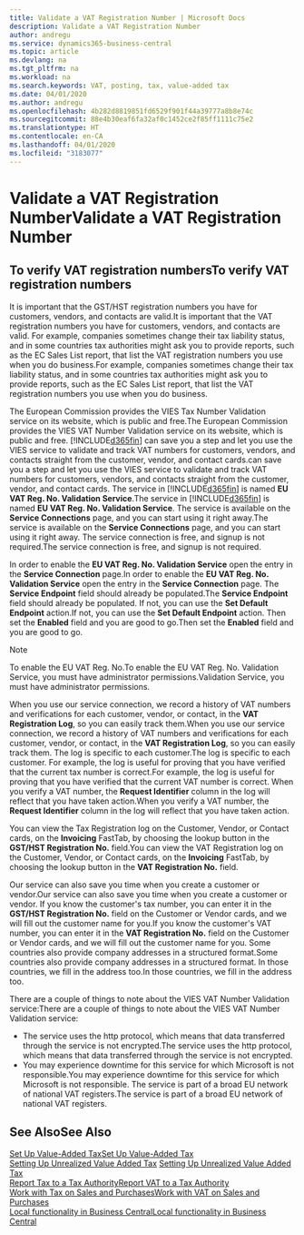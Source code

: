 ```yaml
---
title: Validate a VAT Registration Number | Microsoft Docs
description: Validate a VAT Registration Number
author: andregu
ms.service: dynamics365-business-central
ms.topic: article
ms.devlang: na
ms.tgt_pltfrm: na
ms.workload: na
ms.search.keywords: VAT, posting, tax, value-added tax
ms.date: 04/01/2020
ms.author: andregu
ms.openlocfilehash: 4b282d8819851fd6529f901f44a39777a8b8e74c
ms.sourcegitcommit: 88e4b30eaf6fa32af0c1452ce2f85ff1111c75e2
ms.translationtype: HT
ms.contentlocale: en-CA
ms.lasthandoff: 04/01/2020
ms.locfileid: "3183077"
---
```

# <a name="validate-a-vat-registration-number"></a><span data-ttu-id="76fb6-103">Validate a VAT Registration Number</span><span class="sxs-lookup"><span data-stu-id="76fb6-103">Validate a VAT Registration Number</span></span>

## <a name="to-verify-vat-registration-numbers"></a><span data-ttu-id="76fb6-104">To verify VAT registration numbers</span><span class="sxs-lookup"><span data-stu-id="76fb6-104">To verify VAT registration numbers</span></span>
<span data-ttu-id="76fb6-105">It is important that the GST/HST registration numbers you have for customers, vendors, and contacts are valid.</span><span class="sxs-lookup"><span data-stu-id="76fb6-105">It is important that the VAT registration numbers you have for customers, vendors, and contacts are valid.</span></span> <span data-ttu-id="76fb6-106">For example, companies sometimes change their tax liability status, and in some countries tax authorities might ask you to provide reports, such as the EC Sales List report, that list the VAT registration numbers you use when you do business.</span><span class="sxs-lookup"><span data-stu-id="76fb6-106">For example, companies sometimes change their tax liability status, and in some countries tax authorities might ask you to provide reports, such as the EC Sales List report, that list the VAT registration numbers you use when you do business.</span></span>

<span data-ttu-id="76fb6-107">The European Commission provides the VIES Tax Number Validation service on its website, which is public and free.</span><span class="sxs-lookup"><span data-stu-id="76fb6-107">The European Commission provides the VIES VAT Number Validation service on its website, which is public and free.</span></span> [!INCLUDE[d365fin](includes/d365fin_md.md)] <span data-ttu-id="76fb6-108">can save you a step and let you use the VIES service to validate and track VAT numbers for customers, vendors, and contacts straight from the customer, vendor, and contact cards.</span><span class="sxs-lookup"><span data-stu-id="76fb6-108">can save you a step and let you use the VIES service to validate and track VAT numbers for customers, vendors, and contacts straight from the customer, vendor, and contact cards.</span></span> <span data-ttu-id="76fb6-109">The service in [!INCLUDE[d365fin](includes/d365fin_md.md)] is named **EU VAT Reg. No. Validation Service**.</span><span class="sxs-lookup"><span data-stu-id="76fb6-109">The service in [!INCLUDE[d365fin](includes/d365fin_md.md)] is named **EU VAT Reg. No. Validation Service**.</span></span> <span data-ttu-id="76fb6-110">The service is available on the **Service Connections** page, and you can start using it right away.</span><span class="sxs-lookup"><span data-stu-id="76fb6-110">The service is available on the **Service Connections** page, and you can start using it right away.</span></span> <span data-ttu-id="76fb6-111">The service connection is free, and signup is not required.</span><span class="sxs-lookup"><span data-stu-id="76fb6-111">The service connection is free, and signup is not required.</span></span>

<span data-ttu-id="76fb6-112">In order to enable the **EU VAT Reg. No. Validation Service** open the entry in the **Service Connection** page.</span><span class="sxs-lookup"><span data-stu-id="76fb6-112">In order to enable the **EU VAT Reg. No. Validation Service** open the entry in the **Service Connection** page.</span></span> <span data-ttu-id="76fb6-113">The **Service Endpoint** field should already be populated.</span><span class="sxs-lookup"><span data-stu-id="76fb6-113">The **Service Endpoint** field should already be populated.</span></span> <span data-ttu-id="76fb6-114">If not, you can use the **Set Default Endpoint** action.</span><span class="sxs-lookup"><span data-stu-id="76fb6-114">If not, you can use the **Set Default Endpoint** action.</span></span> <span data-ttu-id="76fb6-115">Then set the **Enabled** field and you are good to go.</span><span class="sxs-lookup"><span data-stu-id="76fb6-115">Then set the **Enabled** field and you are good to go.</span></span>

> [!Note]
> <span data-ttu-id="76fb6-116">To enable the EU VAT Reg. No.</span><span class="sxs-lookup"><span data-stu-id="76fb6-116">To enable the EU VAT Reg. No.</span></span> <span data-ttu-id="76fb6-117">Validation Service, you must have administrator permissions.</span><span class="sxs-lookup"><span data-stu-id="76fb6-117">Validation Service, you must have administrator permissions.</span></span>

<span data-ttu-id="76fb6-118">When you use our service connection, we record a history of VAT numbers and verifications for each customer, vendor, or contact, in the **VAT Registration Log**, so you can easily track them.</span><span class="sxs-lookup"><span data-stu-id="76fb6-118">When you use our service connection, we record a history of VAT numbers and verifications for each customer, vendor, or contact, in the **VAT Registration Log**, so you can easily track them.</span></span> <span data-ttu-id="76fb6-119">The log is specific to each customer.</span><span class="sxs-lookup"><span data-stu-id="76fb6-119">The log is specific to each customer.</span></span> <span data-ttu-id="76fb6-120">For example, the log is useful for proving that you have verified that the current tax number is correct.</span><span class="sxs-lookup"><span data-stu-id="76fb6-120">For example, the log is useful for proving that you have verified that the current VAT number is correct.</span></span> <span data-ttu-id="76fb6-121">When you verify a VAT number, the **Request Identifier** column in the log will reflect that you have taken action.</span><span class="sxs-lookup"><span data-stu-id="76fb6-121">When you verify a VAT number, the **Request Identifier** column in the log will reflect that you have taken action.</span></span>

<span data-ttu-id="76fb6-122">You can view the Tax Registration log on the Customer, Vendor, or Contact cards, on the **Invoicing** FastTab, by choosing the lookup button in the **GST/HST Registration No.** field.</span><span class="sxs-lookup"><span data-stu-id="76fb6-122">You can view the VAT Registration log on the Customer, Vendor, or Contact cards, on the **Invoicing** FastTab, by choosing the lookup button in the **VAT Registration No.** field.</span></span>  

<span data-ttu-id="76fb6-123">Our service can also save you time when you create a customer or vendor.</span><span class="sxs-lookup"><span data-stu-id="76fb6-123">Our service can also save you time when you create a customer or vendor.</span></span> <span data-ttu-id="76fb6-124">If you know the customer's tax number, you can enter it in the **GST/HST Registration No.** field on the Customer or Vendor cards, and we will fill out the customer name for you.</span><span class="sxs-lookup"><span data-stu-id="76fb6-124">If you know the customer's VAT number, you can enter it in the **VAT Registration No.** field on the Customer or Vendor cards, and we will fill out the customer name for you.</span></span> <span data-ttu-id="76fb6-125">Some countries also provide company addresses in a structured format.</span><span class="sxs-lookup"><span data-stu-id="76fb6-125">Some countries also provide company addresses in a structured format.</span></span> <span data-ttu-id="76fb6-126">In those countries, we fill in the address too.</span><span class="sxs-lookup"><span data-stu-id="76fb6-126">In those countries, we fill in the address too.</span></span>  

<span data-ttu-id="76fb6-127">There are a couple of things to note about the VIES VAT Number Validation service:</span><span class="sxs-lookup"><span data-stu-id="76fb6-127">There are a couple of things to note about the VIES VAT Number Validation service:</span></span>

* <span data-ttu-id="76fb6-128">The service uses the http protocol, which means that data transferred through the service is not encrypted.</span><span class="sxs-lookup"><span data-stu-id="76fb6-128">The service uses the http protocol, which means that data transferred through the service is not encrypted.</span></span>  
* <span data-ttu-id="76fb6-129">You may experience downtime for this service for which Microsoft is not responsible.</span><span class="sxs-lookup"><span data-stu-id="76fb6-129">You may experience downtime for this service for which Microsoft is not responsible.</span></span> <span data-ttu-id="76fb6-130">The service is part of a broad EU network of national VAT registers.</span><span class="sxs-lookup"><span data-stu-id="76fb6-130">The service is part of a broad EU network of national VAT registers.</span></span>

## <a name="see-also"></a><span data-ttu-id="76fb6-131">See Also</span><span class="sxs-lookup"><span data-stu-id="76fb6-131">See Also</span></span>  
[<span data-ttu-id="76fb6-132">Set Up Value-Added Tax</span><span class="sxs-lookup"><span data-stu-id="76fb6-132">Set Up Value-Added Tax</span></span>](finance-setup-vat.md)  
<span data-ttu-id="76fb6-133">[Setting Up Unrealized Value Added Tax](finance-setup-unrealized-vat.md)    </span><span class="sxs-lookup"><span data-stu-id="76fb6-133">[Setting Up Unrealized Value Added Tax](finance-setup-unrealized-vat.md)    </span></span>  
[<span data-ttu-id="76fb6-134">Report Tax to a Tax Authority</span><span class="sxs-lookup"><span data-stu-id="76fb6-134">Report VAT to a Tax Authority</span></span>](finance-how-report-vat.md)  
[<span data-ttu-id="76fb6-135">Work with Tax on Sales and Purchases</span><span class="sxs-lookup"><span data-stu-id="76fb6-135">Work with VAT on Sales and Purchases</span></span>](finance-work-with-vat.md)  
[<span data-ttu-id="76fb6-136">Local functionality in Business Central</span><span class="sxs-lookup"><span data-stu-id="76fb6-136">Local functionality in Business Central</span></span>](about-localization.md)
